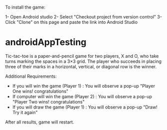 To install the game:

1- Open Android studio
2- Select "Checkout project from version control"
3- Click "Clone" on this page and paste the link into Android Studio


# androidAppTesting

Tic-tac-toe is a paper-and-pencil game for two players, X and O, who take turns marking the spaces in a 3×3 grid. 
The player who succeeds in placing three of their marks in a horizontal, vertical, or diagonal row is the winner.

Additional Requirements:
- If you will win the game (Player 1) : You will observe a pop-up "Player One wins! congratulations"
- If computer will win the game (Player 2) : You will observe a pop-up "Player Two wins! congratulations"
- If you will draw the game (Player 1) : You will observe a pop-up "Draw! Try it again"

After all results, game will restart.
